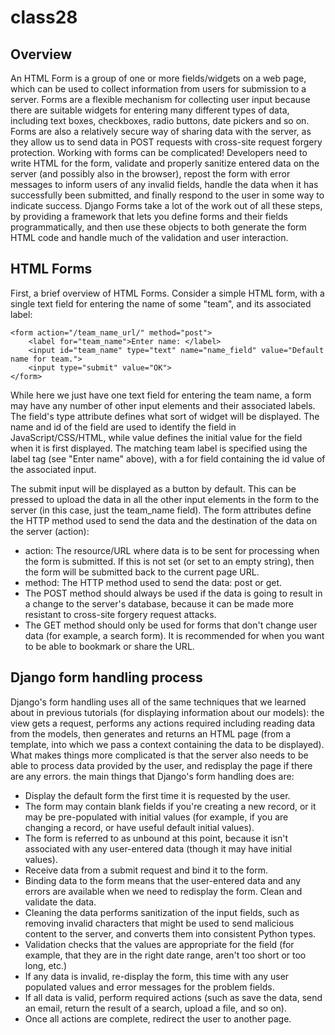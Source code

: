 # class28
## Overview
An HTML Form is a group of one or more fields/widgets on a web page, which can be used to collect information from users for submission to a server. Forms are a flexible mechanism for collecting user input because there are suitable widgets for entering many different types of data, including text boxes, checkboxes, radio buttons, date pickers and so on. Forms are also a relatively secure way of sharing data with the server, as they allow us to send data in POST requests with cross-site request forgery protection.
Working with forms can be complicated! Developers need to write HTML for the form, validate and properly sanitize entered data on the server (and possibly also in the browser), repost the form with error messages to inform users of any invalid fields, handle the data when it has successfully been submitted, and finally respond to the user in some way to indicate success. Django Forms take a lot of the work out of all these steps, by providing a framework that lets you define forms and their fields programmatically, and then use these objects to both generate the form HTML code and handle much of the validation and user interaction.
## HTML Forms
First, a brief overview of HTML Forms. Consider a simple HTML form, with a single text field for entering the name of some "team", and its associated label:
```
<form action="/team_name_url/" method="post">
    <label for="team_name">Enter name: </label>
    <input id="team_name" type="text" name="name_field" value="Default name for team.">
    <input type="submit" value="OK">
</form>
```

While here we just have one text field for entering the team name, a form may have any number of other input elements and their associated labels. The field's type attribute defines what sort of widget will be displayed. The name and id of the field are used to identify the field in JavaScript/CSS/HTML, while value defines the initial value for the field when it is first displayed. The matching team label is specified using the label tag (see "Enter name" above), with a for field containing the id value of the associated input.

The submit input will be displayed as a button by default. This can be pressed to upload the data in all the other input elements in the form to the server (in this case, just the team_name field). The form attributes define the HTTP method used to send the data and the destination of the data on the server (action):
- action: The resource/URL where data is to be sent for processing when the form is submitted. If this is not set (or set to an empty string), then the form will be submitted back to the current page URL.
- method: The HTTP method used to send the data: post or get.
- The POST method should always be used if the data is going to result in a change to the server's database, because it can be made more resistant to cross-site forgery request attacks.
- The GET method should only be used for forms that don't change user data (for example, a search form). It is recommended for when you want to be able to bookmark or share the URL.

## Django form handling process
Django's form handling uses all of the same techniques that we learned about in previous tutorials (for displaying information about our models): the view gets a request, performs any actions required including reading data from the models, then generates and returns an HTML page (from a template, into which we pass a context containing the data to be displayed). What makes things more complicated is that the server also needs to be able to process data provided by the user, and redisplay the page if there are any errors.
the main things that Django's form handling does are:

- Display the default form the first time it is requested by the user.
- The form may contain blank fields if you're creating a new record, or it may be pre-populated with initial values (for example, if you are changing a record, or have useful default initial values).
- The form is referred to as unbound at this point, because it isn't associated with any user-entered data (though it may have initial values).
- Receive data from a submit request and bind it to the form.
- Binding data to the form means that the user-entered data and any errors are available when we need to redisplay the form.
Clean and validate the data.
- Cleaning the data performs sanitization of the input fields, such as removing invalid characters that might be used to send malicious content to the server, and converts them into consistent Python types.
- Validation checks that the values are appropriate for the field (for example, that they are in the right date range, aren't too short or too long, etc.)
- If any data is invalid, re-display the form, this time with any user populated values and error messages for the problem fields.
- If all data is valid, perform required actions (such as save the data, send an email, return the result of a search, upload a file, and so on).
- Once all actions are complete, redirect the user to another page.
